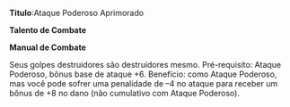 **Titulo**:Ataque Poderoso Aprimorado

**Talento de Combate**

**Manual de Combate**

 Seus golpes destruidores são destruidores mesmo. Pré-requisito: Ataque Poderoso, bônus base de ataque +6. Benefício: como Ataque Poderoso, mas você pode sofrer uma penalidade de –4 no ataque para receber um bônus de +8 no dano (não cumulativo com Ataque Poderoso).